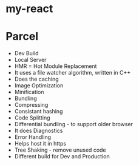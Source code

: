 # my-react

# Parcel

- Dev Build
- Local Server
- HMR = Hot Module Replacement
- It uses a file watcher algorithm, written in C++
- Does the caching
- Image Optimization
- Minification
- Bundling
- Compressing
- Consistant hashing
- Code Splitting
- Differential bundling - to support older browser
- It does Diagnostics
- Error Handling
- Helps host it in https
- Tree Shaking - remove unused code
- Different build for Dev and Production
